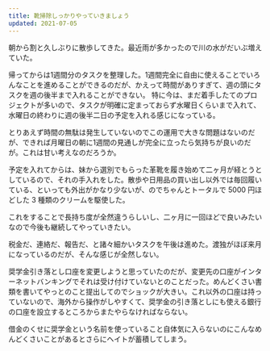 ```yaml
---
title: 靴掃除しっかりやっていきましょう
updated: 2021-07-05
---
```


朝から割と久しぶりに散歩してきた。最近雨が多かったので川の水がだいぶ増えていた。

帰ってからは1週間分のタスクを整理した。1週間完全に自由に使えることでいろんなことを進めることができるのだが、かえって時間がありすぎて、週の頭にタスクを週の後半まで入れることができない。
特に今は、まだ着手したてのプロジェクトが多いので、タスクが明確に定まっておらず水曜日くらいまで入れて、水曜日の終わりに週の後半二日の予定を入れる感じになっている。

とりあえず時間の無駄は発生していないのでこの運用で大きな問題はないのだが、できれば月曜日の朝に1週間の見通しが完全に立ったら気持ちが良いのだが。これは甘い考えなのだろうか。

予定を入れてからは、妹から選別でもらった革靴を履き始めて二ヶ月が経とうとしているので、それの手入れをした。散歩や日用品の買い出し以外では毎回履いている、といっても外出がかなり少ないが、のでちゃんとトータルで 5000 円ほどした 3 種類のクリームを駆使した。

これをすることで長持ち度が全然違うらしいし、二ヶ月に一回ほどで良いみたいなので今後も継続してやっていきたい。

税金だ、連絡だ、報告だ、と諸々細かいタスクを午後は進めた。渡独がほぼ来月になっているのだが、そんな感じが全然しない。

奨学金引き落とし口座を変更しようと思っていたのだが、変更先の口座がインターネットバンキングでそれは受け付けていないとのことだった。めんどくさい書類を書いてやっとのこと提出してのでショックが大きい。これ以外の口座は持っていないので、海外から操作がしやすくて、奨学金の引き落としにも使える銀行の口座を設立するところからまたやらなければならない。

借金のくせに奨学金という名前を使っていること自体気に入らないのにこんなめんどくさいことがあるとさらにヘイトが蓄積してしまう。
